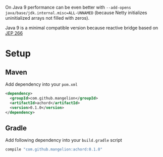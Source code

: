 On Java 9 performance can be even better with `--add-opens java/base/jdk.internal.misc=ALL-UNNAMED`
(because Netty initializes uninitialized arrays not filled with zeros).

Java 9 is a minimal compatible version because reactive bridge based on [JEP 266](http://openjdk.java.net/jeps/266)

# Setup
## Maven

Add dependency into your `pom.xml`
```xml
<dependency>
  <groupId>com.github.mangelion</groupId>
  <artifactId>achord</artifactId>
  <version>0.1.0</version>
</dependency>
```

## Gradle

Add following dependency into your `build.gradle` script
```groovy
compile "com.github.mangelion:achord:0.1.0"
```
